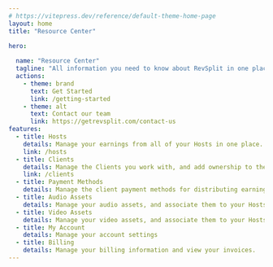 ```yaml
---
# https://vitepress.dev/reference/default-theme-home-page
layout: home
title: "Resource Center"

hero:
  
  name: "Resource Center"
  tagline: "All information you need to know about RevSplit in one place."
  actions:
    - theme: brand
      text: Get Started
      link: /getting-started
    - theme: alt
      text: Contact our team
      link: https://getrevsplit.com/contact-us
features:
  - title: Hosts
    details: Manage your earnings from all of your Hosts in one place.
    link: /hosts
  - title: Clients
    details: Manage the Clients you work with, and add ownership to their accounts.
    link: /clients
  - title: Payment Methods
    details: Manage the client payment methods for distributing earnings.
  - title: Audio Assets
    details: Manage your audio assets, and associate them to your Hosts.
  - title: Video Assets
    details: Manage your video assets, and associate them to your Hosts.
  - title: My Account
    details: Manage your account settings
  - title: Billing
    details: Manage your billing information and view your invoices.
---
```



